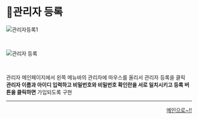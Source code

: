 # 📌관리자 등록   

![관리자등록1](https://user-images.githubusercontent.com/105382798/182370339-74b394e7-d20f-4411-bf8d-5a2247075170.png)   

<br>

![관리자 등록](https://user-images.githubusercontent.com/105382798/182341613-82a6bdd5-d798-4580-9f1e-617d052dc393.png)

<br>   

관리자 메인페이지에서 왼쪽 메뉴바의 관리자에 마우스를 올리서 관리자 등록을 클릭   
**관리자 이름과 아이디 입력하고 비밀번호와 비밀번호 확인란을 서로 일치시키고 등록 버튼을 클릭하면** 가입되도록 구현

***
<div align="right">   
  
[메인으로~!!](https://github.com/Runu09/finalproject/blob/main/%EA%B5%AC%ED%98%84%EC%84%A4%EB%AA%85/%EA%B4%80%EB%A6%AC%EC%9E%90%20%EB%A9%94%EC%9D%B8.md)   

</div>
